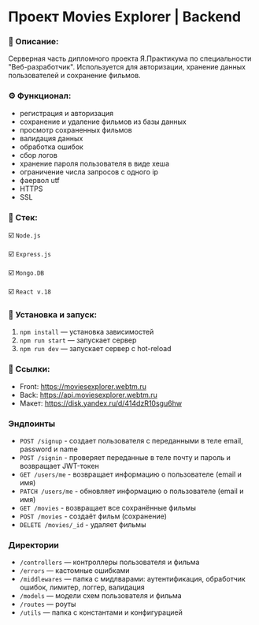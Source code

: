 # Проект Movies Explorer | Backend

### 📜 Описание:
Серверная часть дипломного проекта Я.Практикума по специальности "Веб-разработчик". Используется для авторизации, хранение данных пользователей и сохранение фильмов.

### ⚙️ Функционал:
* регистрация и авторизация
* сохранение и удаление фильмов из базы данных
* просмотр сохраненных фильмов
* валидация данных
* обработка ошибок
* сбор логов
* хранение пароля пользователя в виде хеша
* ограничение числа запросов с одного ip
* фаервол utf
* HTTPS
* SSL

### 🥞 Стек:

☑️ `Node.js`

☑️ `Express.js`

☑️ `Mongo.DB`

☑️ `React v.18`


### 💽 Установка и запуск:
1. `npm install` — установка зависимостей
2. `npm run start` — запускает сервер
3. `npm run dev` — запускает сервер с hot-reload

### 🔗 Ссылки:
* Front: https://moviesexplorer.webtm.ru
* Back: https://api.moviesexplorer.webtm.ru
* Макет: https://disk.yandex.ru/d/414dzR10sgu6hw

### Эндпоинты
* `POST /signup` - создает пользователя с переданными в теле email, password и name
* `POST /signin` - проверяет переданные в теле почту и пароль и возвращает JWT-токен
* `GET /users/me` - возвращает информацию о пользователе (email и имя)
* `PATCH /users/me` - обновляет информацию о пользователе (email и имя)
* `GET /movies` - возвращает все сохранённые фильмы
* `POST /movies` - создаёт фильм (сохранение)
* `DELETE /movies/_id` - удаляет фильмы 

### Директории
* `/controllers` — контроллеры пользователя и фильма
* `/errors` — кастомные ошибками
* `/middlewares` — папка с мидлварами: аутентификация, обработчик ошибок, лимитер, логгер, валидация
* `/models` — модели схем пользователя и фильма
* `/routes` — роуты
* `/utils` — папка с константами и конфигурацией










